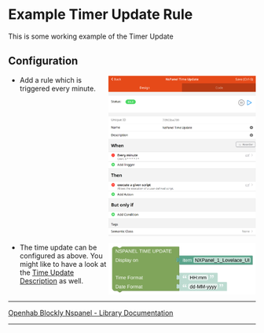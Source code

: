 # Example Timer Update Rule

This is some working example of the Timer Update

## Configuration

[<img src="img/openhab_rules_timeupdate.png" align="right" width="300">](img/openhab_rules_timeupdate.png)

- Add a rule which is triggered every minute.<br clear="right"/>

[<img src="img/openhab_rules_timeupdate_script.png" align="right" width="300">](img/openhab_rules_timeupdate_script.png)

- The time update can be configured as above. You might like to have a look at the [Time Update Description](blockLibrary_nspanel_callback_timeUpdate.md) as well.<br clear="right"/>

---

[Openhab Blockly Nspanel - Library Documentation](README.md)

---
